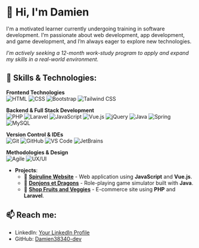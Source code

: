# 👋 Hi, I'm Damien

I'm a motivated learner currently undergoing training in software development. I’m passionate about web development, app development, and game development, and I’m always eager to explore new technologies. 

*I’m actively seeking a 12-month work-study program to apply and expand my skills in a real-world environment.*

## 🔧 Skills & Technologies:

<!-- Row 1: Frontend Technologies -->
**Frontend Technologies**  
<img src="https://img.shields.io/badge/HTML-E34F26?style=flat-square&logo=html5&logoColor=white" alt="HTML"> <img src="https://img.shields.io/badge/CSS-1572B6?style=flat-square&logo=css3&logoColor=white" alt="CSS"> <img src="https://img.shields.io/badge/Bootstrap-7952B3?style=flat-square&logo=bootstrap&logoColor=white" alt="Bootstrap"> <img src="https://img.shields.io/badge/Tailwind_CSS-06B6D4?style=flat-square&logo=tailwind-css&logoColor=white" alt="Tailwind CSS">

<!-- Row 2: Backend & Full Stack Development -->
**Backend & Full Stack Development**  
<img src="https://img.shields.io/badge/PHP-777BB4?style=flat-square&logo=php&logoColor=white" alt="PHP"> <img src="https://img.shields.io/badge/Laravel-FF2D20?style=flat-square&logo=laravel&logoColor=white" alt="Laravel"> <img src="https://img.shields.io/badge/JavaScript-F7DF1E?style=flat-square&logo=javascript&logoColor=black" alt="JavaScript"> <img src="https://img.shields.io/badge/Vue.js-4FC08D?style=flat-square&logo=vue.js&logoColor=white" alt="Vue.js"> <img src="https://img.shields.io/badge/jQuery-0769AD?style=flat-square&logo=jquery&logoColor=white" alt="jQuery"> <img src="https://img.shields.io/badge/Java-007396?style=flat-square&logo=java&logoColor=white" alt="Java"> <img src="https://img.shields.io/badge/Spring-6DB33F?style=flat-square&logo=spring&logoColor=white" alt="Spring"> <img src="https://img.shields.io/badge/MySQL-4479A1?style=flat-square&logo=mysql&logoColor=white" alt="MySQL">

<!-- Row 3: Version Control & IDEs -->
**Version Control & IDEs**  
<img src="https://img.shields.io/badge/Git-F05032?style=flat-square&logo=git&logoColor=white" alt="Git"> <img src="https://img.shields.io/badge/GitHub-181717?style=flat-square&logo=github&logoColor=white" alt="GitHub"> <img src="https://img.shields.io/badge/VS_Code-007ACC?style=flat-square&logo=visual-studio-code&logoColor=white" alt="VS Code"> <img src="https://img.shields.io/badge/JetBrains-000000?style=flat-square&logo=jetbrains&logoColor=white" alt="JetBrains">

<!-- Row 4: Methodologies & Design -->
**Methodologies & Design**  
<img src="https://img.shields.io/badge/Agile-61DAFB?style=flat-square&logo=agile&logoColor=white" alt="Agile"> <img src="https://img.shields.io/badge/UX%2FUI-FF4088?style=flat-square&logo=adobe-xd&logoColor=white" alt="UX/UI">



- **Projects**:
  - 🌱 **[Spiruline Website](https://github.com/Damien38340-dev/Spiruline-Website)** - Web application using **JavaScript** and **Vue.js**.
  - 🎲 **[Donjons et Dragons](https://github.com/Damien38340-dev/Donjons-et-dragons)** - Role-playing game simulator built with **Java**.
  - 🛒 **[Shop Fruits and Veggies](https://github.com/Damien38340-dev/Shop-Fruits-And-Veggies)** - E-commerce site using **PHP** and **Laravel**.


## 📫 Reach me:
- LinkedIn: [Your LinkedIn Profile](https://www.linkedin.com/in/damien-lobato-38401418a/)
- GitHub: [Damien38340-dev](https://github.com/Damien38340-dev)
